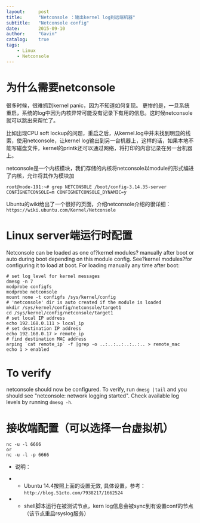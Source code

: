```yaml
---
layout:     post
title:      "Netconsole ：输出kernel log到远端机器"
subtitle:   "Netconsole config"
date:       2015-09-10
author:     "Gavin"
catalog:    true
tags:
    - Linux
    - Netconsole
---
```


# 为什么需要netconsole

很多时候，很难抓到kernel panic，因为不知道如何复现。 更惨的是，一旦系统重启，系统的log中因为内核异常可能没有记录下有用的信息。这时候netconsole就可以跳出来帮忙了。

比如出现CPU soft lockup的问题，重启之后，从kernel.log中并未找到明显的线索，使用netconsole，让kernel log输出到另一台机器上，这样的话，如果本地不能写磁盘文件，kernel的printk还可以通过网络，将打印的内容记录在另一台机器上。

netconsole是一个内核模块，我们存储的内核将netconsole以module的形式编进了内核，允许将其作为模块加

```root@node-191:~# grep NETCONSOLE /boot/config-3.14.35-server CONFIGNETCONSOLE=m CONFIGNETCONSOLE_DYNAMIC=y ```

Ubuntu的wiki给出了一个很好的页面，介绍netconsole介绍的很详细：```https://wiki.ubuntu.com/Kernel/Netconsole ```

# Linux server端运行时配置

Netconsole can be loaded as one of?kernel modules? manually after boot or auto during boot depending on this module config. See?kernel modules?for configuring it to load at boot. For loading manually any time after boot:

```
# set log level for kernel messages
dmesg -n 7
modprobe configfs
modprobe netconsole
mount none -t configfs /sys/kernel/config
# 'netconsole' dir is auto created if the module is loaded 
mkdir /sys/kernel/config/netconsole/target1
cd /sys/kernel/config/netconsole/target1
# set local IP address
echo 192.168.0.111 > local_ip
# set destination IP address
echo 192.168.0.17 > remote_ip
# find destination MAC address
arping `cat remote_ip` -f |grep -o ..:..:..:..:..:.. > remote_mac
echo 1 > enabled

```

# To verify

netconsole should now be configured. To verify, run ```dmesg |tail``` and you should see "netconsole: network logging started". Check available log levels by running ```dmesg -h```.


# 接收端配置（可以选择一台虚拟机）

```
nc -u -l 6666
or
nc -u -l -p 6666
```

* 说明：
* * Ubuntu 14.4按照上面的设置无效, 具体设置，参考：
```http://blog.51cto.com/7938217/1662524 ```

* * shell脚本运行在被测试节点，kern log信息会被sync到有设置conf的节点（该节点重启rsyslog服务）

